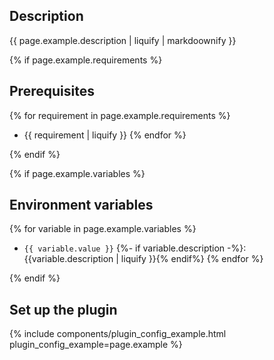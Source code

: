 ## Description

{{ page.example.description | liquify | markdoownify }}

{% if page.example.requirements %}

## Prerequisites

{% for requirement in page.example.requirements %}
* {{ requirement | liquify }}
{% endfor %}

{% endif %}

{% if page.example.variables %}

## Environment variables

{% for variable in page.example.variables %}
* `{{ variable.value }}` {%- if variable.description -%}: {{variable.description | liquify }}{% endif%}
{% endfor %}

{% endif %}

## Set up the plugin

{% include components/plugin_config_example.html plugin_config_example=page.example %}
